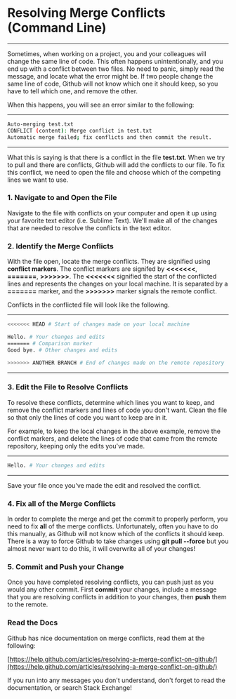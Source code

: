 
# Resolving Merge Conflicts (Command Line)

***

Sometimes, when working on a project, you and your colleagues will change the same line of code. This often happens unintentionally, and you end up with a conflict between two files. No need to panic, simply read the message, and locate what the error might be. If two people change the same line of code, Github will not know which one it should keep, so you have to tell which one, and remove the other.

When this happens, you will see an error similar to the following:

***

```sh
Auto-merging test.txt
CONFLICT (content): Merge conflict in test.txt
Automatic merge failed; fix conflicts and then commit the result.

```

***

What this is saying is that there is a conflict in the file **test.txt**. When we try to pull and there are conflicts, Github will add the conflicts to our file. To fix this conflict, we need to open the file and choose which of the competing lines we want to use.


### 1. Navigate to and Open the File

Navigate to the file with conflicts on your computer and open it up using your favorite text editor (i.e. Sublime Text). We'll make all of the changes that are needed to resolve the conflicts in the text editor.

### 2. Identify the Merge Conflicts

With the file open, locate the merge conflicts. They are signified using **conflict markers**. The conflict markers are signifed by **<<<<<<<**, **=======**, **>>>>>>>**. The **<<<<<<<** signified the start of the conflicted lines and represents the changes on your local machine. It is separated by a **=======** marker, and the **>>>>>>>** marker signals the remote conflict.

Conflicts in the conflicted file will look like the following.

***

```sh
<<<<<<< HEAD # Start of changes made on your local machine

Hello. # Your changes and edits
======= # Comparison marker
Good bye. # Other changes and edits

>>>>>>> ANOTHER BRANCH # End of changes made on the remote repository
```

***

### 3. Edit the File to Resolve Conflicts

To resolve these conflicts, determine which lines you want to keep, and remove the conflict markers and lines of code you don't want. Clean the file so that only the lines of code you want to keep are in it.

For example, to keep the local changes in the above example, remove the conflict markers, and delete the lines of code that came from the remote repository, keeping only the edits you've made.

***

```sh
Hello. # Your changes and edits
```

***

Save your file once you've made the edit and resolved the conflict.

### 4. Fix all of the Merge Conflicts

In order to complete the merge and get the commit to properly perform, you need to fix **all** of the merge conflicts. Unfortunately, often you have to do this manually, as Github will not know which of the conflicts it should keep. There is a way to force Github to take changes using **git pull --force** but you almost never want to do this, it will overwrite all of your changes!

### 5. Commit and Push your Change

Once you have completed resolving conflicts, you can push just as you would any other commit. First **commit** your changes, include a message that you are resolving conflicts in addition to your changes, then **push** them to the remote.

### Read the Docs

Github has nice documentation on merge conflicts, read them at the following:

[https://help.github.com/articles/resolving-a-merge-conflict-on-github/](https://help.github.com/articles/resolving-a-merge-conflict-on-github/)

If you run into any messages you don't understand, don't forget to read the documentation, or search Stack Exchange!
